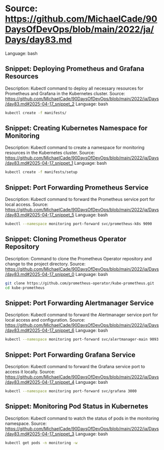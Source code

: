 # Source: https://github.com/MichaelCade/90DaysOfDevOps/blob/main/2022/ja/Days/day83.md
Language: bash

## Snippet: Deploying Prometheus and Grafana Resources
Description: Kubectl command to deploy all necessary resources for Prometheus and Grafana in the Kubernetes cluster.
Source: https://github.com/MichaelCade/90DaysOfDevOps/blob/main/2022/ja/Days/day83.md#2025-04-17_snippet_2
Language: bash

```bash
kubectl create -f manifests/
```

## Snippet: Creating Kubernetes Namespace for Monitoring
Description: Kubectl command to create a namespace for monitoring resources in the Kubernetes cluster.
Source: https://github.com/MichaelCade/90DaysOfDevOps/blob/main/2022/ja/Days/day83.md#2025-04-17_snippet_1
Language: bash

```bash
kubectl create -f manifests/setup
```

## Snippet: Port Forwarding Prometheus Service
Description: Kubectl command to forward the Prometheus service port for local access.
Source: https://github.com/MichaelCade/90DaysOfDevOps/blob/main/2022/ja/Days/day83.md#2025-04-17_snippet_5
Language: bash

```bash
kubectl --namespace monitoring port-forward svc/prometheus-k8s 9090
```

## Snippet: Cloning Prometheus Operator Repository
Description: Command to clone the Prometheus Operator repository and change to the project directory.
Source: https://github.com/MichaelCade/90DaysOfDevOps/blob/main/2022/ja/Days/day83.md#2025-04-17_snippet_0
Language: bash

```bash
git clone https://github.com/prometheus-operator/kube-prometheus.git
cd kube-prometheus
```

## Snippet: Port Forwarding Alertmanager Service
Description: Kubectl command to forward the Alertmanager service port for local access and configuration.
Source: https://github.com/MichaelCade/90DaysOfDevOps/blob/main/2022/ja/Days/day83.md#2025-04-17_snippet_6
Language: bash

```bash
kubectl --namespace monitoring port-forward svc/alertmanager-main 9093
```

## Snippet: Port Forwarding Grafana Service
Description: Kubectl command to forward the Grafana service port to access it locally.
Source: https://github.com/MichaelCade/90DaysOfDevOps/blob/main/2022/ja/Days/day83.md#2025-04-17_snippet_4
Language: bash

```bash
kubectl --namespace monitoring port-forward svc/grafana 3000
```

## Snippet: Monitoring Pod Status in Kubernetes
Description: Kubectl command to watch the status of pods in the monitoring namespace.
Source: https://github.com/MichaelCade/90DaysOfDevOps/blob/main/2022/ja/Days/day83.md#2025-04-17_snippet_3
Language: bash

```bash
kubectl get pods -n monitoring -w
```